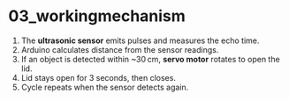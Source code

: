 # 03_workingmechanism


1. The **ultrasonic sensor** emits pulses and measures the echo time.
2. Arduino calculates distance from the sensor readings.
3. If an object is detected within ~30 cm, **servo motor** rotates to open the lid.
4. Lid stays open for 3 seconds, then closes.
5. Cycle repeats when the sensor detects again.
